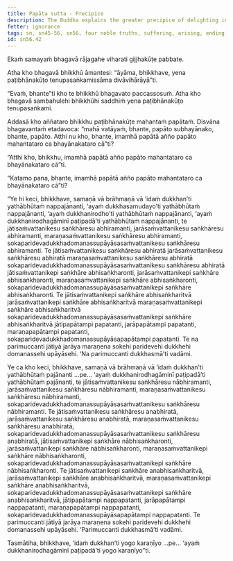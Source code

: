 ```yaml
---
title: Papāta sutta - Precipice
description: The Buddha explains the greater precipice of delighting in volitional formations leading to rebirth, aging, death, and sorrow, lamentation, pain, distress, and despair, resulting from not understanding the Four Noble Truths.
fetter: ignorance
tags: sn, sn45-56, sn56, four noble truths, suffering, arising, ending, cessation, way of practice, path, precipice, volitional formations, rebirth, aging, death, sorrow, lamentation, pain, distress, despair
id: sn56.42
---
```


Ekaṁ samayaṁ bhagavā rājagahe viharati gijjhakūṭe pabbate.

Atha kho bhagavā bhikkhū āmantesi: “āyāma, bhikkhave, yena paṭibhānakūṭo tenupasaṅkamissāma divāvihārāyā”ti.

“Evaṁ, bhante”ti kho te bhikkhū bhagavato paccassosuṁ. Atha kho bhagavā sambahulehi bhikkhūhi saddhiṁ yena paṭibhānakūṭo tenupasaṅkami.

Addasā kho aññataro bhikkhu paṭibhānakūṭe mahantaṁ papātaṁ. Disvāna bhagavantaṁ etadavoca: “mahā vatāyaṁ, bhante, papāto subhayānako, bhante, papāto. Atthi nu kho, bhante, imamhā papātā añño papāto mahantataro ca bhayānakataro cā”ti?

“Atthi kho, bhikkhu, imamhā papātā añño papāto mahantataro ca bhayānakataro cā”ti.

“Katamo pana, bhante, imamhā papātā añño papāto mahantataro ca bhayānakataro cā”ti?

“Ye hi keci, bhikkhave, samaṇā vā brāhmaṇā vā ‘idaṁ dukkhan’ti yathābhūtaṁ nappajānanti, ‘ayaṁ dukkhasamudayo’ti yathābhūtaṁ nappajānanti, ‘ayaṁ dukkhanirodho’ti yathābhūtaṁ nappajānanti, ‘ayaṁ dukkhanirodhagāminī paṭipadā’ti yathābhūtaṁ nappajānanti, te jātisaṁvattanikesu saṅkhāresu abhiramanti, jarāsaṁvattanikesu saṅkhāresu abhiramanti, maraṇasaṁvattanikesu saṅkhāresu abhiramanti, sokaparidevadukkhadomanassupāyāsasaṁvattanikesu saṅkhāresu abhiramanti. Te jātisaṁvattanikesu saṅkhāresu abhiratā jarāsaṁvattanikesu saṅkhāresu abhiratā maraṇasaṁvattanikesu saṅkhāresu abhiratā sokaparidevadukkhadomanassupāyāsasaṁvattanikesu saṅkhāresu abhiratā jātisaṁvattanikepi saṅkhāre abhisaṅkharonti, jarāsaṁvattanikepi saṅkhāre abhisaṅkharonti, maraṇasaṁvattanikepi saṅkhāre abhisaṅkharonti, sokaparidevadukkhadomanassupāyāsasaṁvattanikepi saṅkhāre abhisaṅkharonti. Te jātisaṁvattanikepi saṅkhāre abhisaṅkharitvā jarāsaṁvattanikepi saṅkhāre abhisaṅkharitvā maraṇasaṁvattanikepi saṅkhāre abhisaṅkharitvā sokaparidevadukkhadomanassupāyāsasaṁvattanikepi saṅkhāre abhisaṅkharitvā jātipapātampi papatanti, jarāpapātampi papatanti, maraṇapapātampi papatanti, sokaparidevadukkhadomanassupāyāsapapātampi papatanti. Te na parimuccanti jātiyā jarāya maraṇena sokehi paridevehi dukkhehi domanassehi upāyāsehi. ‘Na parimuccanti dukkhasmā’ti vadāmi.

Ye ca kho keci, bhikkhave, samaṇā vā brāhmaṇā vā ‘idaṁ dukkhan’ti yathābhūtaṁ pajānanti …pe… ‘ayaṁ dukkhanirodhagāminī paṭipadā’ti yathābhūtaṁ pajānanti, te jātisaṁvattanikesu saṅkhāresu nābhiramanti, jarāsaṁvattanikesu saṅkhāresu nābhiramanti, maraṇasaṁvattanikesu saṅkhāresu nābhiramanti, sokaparidevadukkhadomanassupāyāsasaṁvattanikesu saṅkhāresu nābhiramanti. Te jātisaṁvattanikesu saṅkhāresu anabhiratā, jarāsaṁvattanikesu saṅkhāresu anabhiratā, maraṇasaṁvattanikesu saṅkhāresu anabhiratā, sokaparidevadukkhadomanassupāyāsasaṁvattanikesu saṅkhāresu anabhiratā, jātisaṁvattanikepi saṅkhāre nābhisaṅkharonti, jarāsaṁvattanikepi saṅkhāre nābhisaṅkharonti, maraṇasaṁvattanikepi saṅkhāre nābhisaṅkharonti, sokaparidevadukkhadomanassupāyāsasaṁvattanikepi saṅkhāre nābhisaṅkharonti. Te jātisaṁvattanikepi saṅkhāre anabhisaṅkharitvā, jarāsaṁvattanikepi saṅkhāre anabhisaṅkharitvā, maraṇasaṁvattanikepi saṅkhāre anabhisaṅkharitvā, sokaparidevadukkhadomanassupāyāsasaṁvattanikepi saṅkhāre anabhisaṅkharitvā, jātipapātampi nappapatanti, jarāpapātampi nappapatanti, maraṇapapātampi nappapatanti, sokaparidevadukkhadomanassupāyāsapapātampi nappapatanti. Te parimuccanti jātiyā jarāya maraṇena sokehi paridevehi dukkhehi domanassehi upāyāsehi. ‘Parimuccanti dukkhasmā’ti vadāmi.

Tasmātiha, bhikkhave, ‘idaṁ dukkhan’ti yogo karaṇīyo …pe… ‘ayaṁ dukkhanirodhagāminī paṭipadā’ti yogo karaṇīyo”ti.